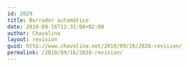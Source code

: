```yaml
---
id: 2029
title: Borrador automático
date: 2010-09-16T12:31:08+02:00
author: Chavalina
layout: revision
guid: http://www.chavalina.net/2010/09/16/2028-revision/
permalink: /2010/09/16/2028-revision/
---
```

